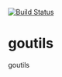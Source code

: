 [![Build Status](https://travis-ci.org/lifezq/goutils.svg?branch=master)](https://travis-ci.org/lifezq/goutils)

# goutils
goutils

